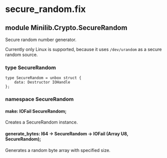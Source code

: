 # secure_random.fix

## module Minilib.Crypto.SecureRandom

Secure random number generator.

Currently only Linux is supported, because it uses `/dev/urandom` as a secure random source.

### type SecureRandom

```
type SecureRandom = unbox struct {
    data: Destructor IOHandle
};
```
### namespace SecureRandom

#### make: IOFail SecureRandom;

Creates a SecureRandom instance.

#### generate_bytes: I64 -> SecureRandom -> IOFail (Array U8, SecureRandom);

Generates a random byte array with specified size.

